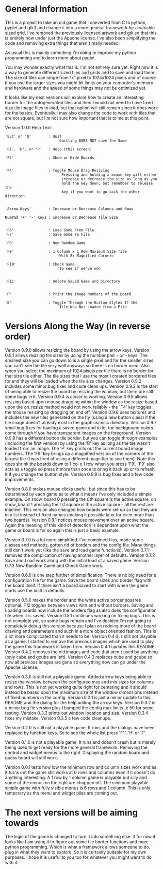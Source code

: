 # General Information

  This is a project to take an old game that I converted from C to python, pyglet and gtk3 and change it into a more general framework for a variable sized grid.  I've removed the previously licensed artwork and gtk so that this is entirely now under just the Apache license.  I've also been simplifying the code and removing extra things that aren't really needed.

  As usual this is mainly something I'm doing to improve my python programming and to learn more about pyglet.

  You may wonder exactly what this is.  I'm not entirely sure yet.  Right now it is a way to generate different sized tiles and grids and to save and load them.  The size of tiles can range from 1x1 pixel to 1024x1024 pixels and of course if you use the larger sizes you might hit limits on your computer's memory and hardware and the speed of some things may not be optimized yet.

  It looks like my next versions will explore how to create an interesting border for the autogenerated tiles and then I would not need to have fixed size tile image files to load, but that option will still remain since it does work for the basics.  Eventually I may also change the code to work with tiles that are not square, but I'm not sure how important that is to me at this point.


  Version 1.0.0 Help Text:


    'ESC' or 'Q'        : Quit
                             Quitting DOES NOT save the Game

    'F1', 'H', or '?'   : Help (this screen)

    'F2'                : Show or Hide Boards


    'F4'                : Toggle Mouse Drag Resizing
                              Pressing and holding a mouse key will either 
                              increase or decrease the size as long as you 
                              hold the key down, but remember to release the 
                              key if you want to go back the other direction 


    'Arrow Keys'        : Increase or Decrease Columns and Rows

    NumPad '+' '-' Keys : Increase or Decrease Tile Size


    'F6'                : Load Game From File
    'F7'                : Save Game To File

    'F8'                : New Random Game

    'F9'                : 1 Column x 1 Row Maximum Size Tile
                             With 8x Magnified Corners

    'F10'               : Check Game
                             To see if we've won


    'F11'               : Delete Saved Game and Directory


    'P'                 : Print the Image Numbers of the Board

    'B'                 : Toggle Through the Button Styles If the
                             Tile Was Not Loaded from a File


# Versions Along the Way (in reverse order)

  Version 0.9.0 allows resizing the board by using the arrow keys.  Version 0.9.1 allows resizing tile sizes by using the number pad + or - keys.  The smallest size you can go down to is a single pixel and for the smaller sizes you can't see the tile very well anyways so there is no border used.  Also when you select the maximum of 1024 pixels per tile there is no border for that size tile either.  The tile sizes that I use the most I created bordered tiles for and they will be loaded when the tile size changes.  Version 0.9.2 includes some minor bug fixes and code clean ups.  Version 0.9.3 is the start of being able to resize the board by resizing the window, but there are still some bugs in it.  Version 0.9.4 is closer to working.  Version 0.9.5 allows resizing based upon mouse dragging within the window as the resize based upon the on_resize method would not work reliably - the 'F4' key toggles the mouse resizing by dragging on and off.  Version 0.9.6 uses textures and includes the new tiles generated on the fly (using a new button class) if the tile image doesn't already exist in the graphics/misc directory.  Version 0.9.7 small bug fixes for loading a saved game and to let the background colors come through if you have transparent images on the foreground.  Version 0.9.8 has a different button tile border, but you can toggle through examples (including the first version) by using the 'B' key as long as the tile wasn't loaded from an image.  The 'P' key prints out the current board image numbers.  The 'F9' key brings up a magnified version of the corners of the largest tile (I was tired of using a different magnifier to see them).  Note this does shrink the boards down to 1 col x 1 row when you press 'F9'.  'F9' also acts as a toggle so press it more than once to bring it back up or to refresh it if you change the button style.  Version 0.9.9 is bug fixes and a few code improvements.

  Version 0.8.0 makes mouse clicks useful, but since this has to be determined by each game as to what it means I've only included a simple example.  On show_board 0 pressing the 0th square is the active square, on show_board 1 pressing the 1st square is the active square - all the rest are inactive.  This version also changed how boards were set up so that they are in a list instead of fixed names (making it possible later for even more than two boards).  Version 0.8.1 notices mouse movement over an active square.  Again the meaning of this kind of detection is dependent upon what the game or board is for so again this is just a basic example.

  Version 0.7.0 is a lot more simplified.  I've combined files, made some classes and methods, gotten rid of borders and the config file.  Many things still don't work yet (like the save and load game functions).  Version 0.7.1 removes the complication of having another layer of defaults.  Version 0.7.2 Save and Load work along with the initial load of a saved game.  Version 0.7.3 New Random Game and Check Game work.

  Version 0.6.0 is one step further of simplification.  There is no big need for a configuration file for the game.  Save the board sizes and border flag with the board itself.  If there isn't a board saved to start with when the game starts use the built in defaults.

  Version 0.5.0 makes the border and the white active border squares optional.  F12 toggles between views with and without borders.  Saving and Loading boards now include the borders flag as also does the configuration file when it is saved.  Version 0.5.1 continues working on fixing bugs.  This is not complete yet, so some bugs remain and I've decided I'm not going to completely debug this version because I plan on redoing more of the board drawing and parameters and such in a more object oriented fashion.  This is a lot more complicated than it needs to be.
  Version 0.4.0 is still not playable as a game.  I started to remove the previous images which are used to play the game this framework is taken from.  Version 0.4.1 updates this README.  Version 0.4.2 removes the old images and code that aren't used by anything (only cube and gcube are left).  Version 0.4.3 replaces cube and gcube so now all previous images are gone so everything now can go under the Apache License.

  Version 0.3.0 is still not a playable game.  Added arrow keys being able to resize the window between the configured max and min sizes for columns and rows.  This is not yet working quite right for centering and it should instead be based upon the maximum size of the window dimensions instead of fixed numbers in the config.  Version 0.3.1 is just a minor update to this README and the dialog for the help adding the arrow keys.  Version 0.3.2 is a minor bug fix version plus I bumped the config max limits to 50 for some testing.  Version 0.3.3 prints out window location and size.  Version 0.3.4 fixes my mistake.  Version 0.3.5 a few code cleanups.

  Version 0.2.0 is still not a playable game.  It runs and the dialogs have been replaced by function keys.  So to see the whole list press 'F1', 'H' or '?'.

  Version 0.1.0 is not a playable game.  It runs and doesn't crash but is merely being used to get ready for the more general framework.  Removing the control and widget menus to the right.  Displaying the random board and guess board will still work.

  Version 0.0.1 tests how low the minimum row and column sizes work and as it turns out the game still works at 0 rows and columns even if it doesn't do anything interesting.  A 1 row by 1 column game is playable but silly and some of the menus on the right are chopped off.  The minimum playable simple game with fully visible menus is 6 rows and 1 column.  This is only temporary as the menu and widget piles are coming out.


# The next versions will be aiming towards

  The logic of the game is changed to turn it into something else.  It for now it looks like I am using it to figure out some tile border functions and more python programming.  Which is what a framework allows someone to do, plug in what they want to explore.  So it is certainly suitable for my own purposes.  I hope it is useful to you too for whatever you might want to do with it.
